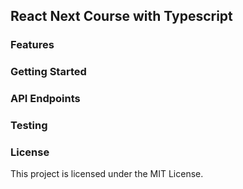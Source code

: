## React Next Course with Typescript

### Features

### Getting Started

### API Endpoints

### Testing

### License

This project is licensed under the MIT License.
